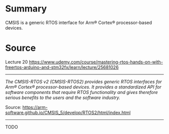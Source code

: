 # Summary
CMSIS is a generic RTOS interface for Arm® Cortex® processor-based devices.

# Source
Lecture 20
https://www.udemy.com/course/mastering-rtos-hands-on-with-freertos-arduino-and-stm32fx/learn/lecture/25681026

---
*The CMSIS-RTOS v2 (CMSIS-RTOS2) provides generic RTOS interfaces for Arm® Cortex® processor-based devices. It provides a standardized API for software components that require RTOS functionality and gives therefore serious benefits to the users and the software industry.*

Source: https://arm-software.github.io/CMSIS_5/develop/RTOS2/html/index.html

---

TODO



